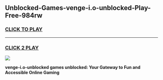 
## Unblocked-Games-venge-i.o-unblocked-Play-Free-984rw
<h3>
<a href="https://premium76.site?title=venge-i.o-unblocked&ref=10A">CLICK TO PLAY</a></h3>
<hr>

<h3>
<a href="https://premium76.site?title=venge-i.o-unblocked&ref=10A">CLICK 2 PLAY</a>
  
</h3>

<a href="https://premium76.site?title=venge-i.o-unblocked&ref=10A"><img src="https://clearcache.store/games.png"></a>


**venge-i.o-unblocked games unblocked: Your Gateway to Fun and Accessible Online Gaming**
